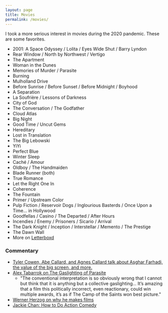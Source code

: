 ```yaml
---
layout: page
title: Movies
permalink: /movies/
---
```


I took a more serious interest in movies during the 2020 pandemic. These are some favorites.

* 2001: A Space Odyssey / Lolita / Eyes Wide Shut / Barry Lyndon
* Rear Window / North by Northwest / Vertigo
* The Apartment
* Woman in the Dunes
* Memories of Murder / Parasite
* Burning
* Mulholland Drive
* Before Sunrise / Before Sunset / Before Midnight / Boyhood
* A Separation
* La Soufrière / Lessons of Darkness
* City of God
* The Conversation / The Godfather
* Cloud Atlas
* Big Night
* Good Time / Uncut Gems
* Hereditary
* Lost in Translation
* The Big Lebowski
* YiYi
* Perfect Blue
* Winter Sleep
* Caché / Amour
* Oldboy / The Handmaiden
* Blade Runner (both)
* True Romance
* Let the Right One In
* Coherence
* The Fountain
* Primer / Upstream Color
* Pulp Fiction / Reservoir Dogs / Inglourious Basterds / Once Upon a Time... in Hollywood
* Goodfellas / Casino / The Departed / After Hours
* Incendies / Enemy / Prisoners / Sicario / Arrival
* The Dark Knight / Inception / Interstellar / Memento / The Prestige
* The Dawn Wall
* More on [Letterboxd](https://letterboxd.com/danschlz/films/diary/)

### Commentary
* [Tyler Cowen, Abe Callard, and Agnes Callard talk about Asghar Farhadi, the value of the big screen, and more.](https://www.listennotes.com/podcasts/subject-to-change/tyler-cowen-rates-a-separation-2JTelKYhznx/)
* [Alex Tabarrok on The Gaslighting of Parasite](https://marginalrevolution.com/marginalrevolution/2020/06/the-gaslighting-of-parasite.html)
  * "The conventional interpretation is so obviously wrong that I cannot but think that it is anything but a collective gaslighting... It’s amazing that a film this politically incorrect, even reactionary, could win multiple awards, it’s as if The Camp of the Saints won best picture."
* [Werner Herzog on why he makes films](https://youtu.be/PxfYDUVnHg4)
* [Jackie Chan: How to Do Action Comedy](https://www.youtube.com/watch?v=Z1PCtIaM_GQ)
